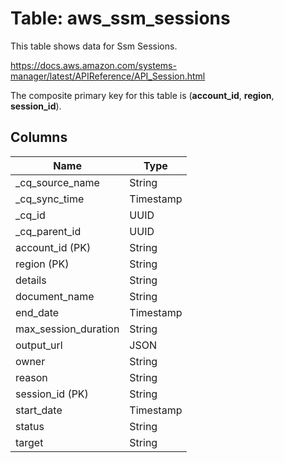 # Table: aws_ssm_sessions

This table shows data for Ssm Sessions.

https://docs.aws.amazon.com/systems-manager/latest/APIReference/API_Session.html

The composite primary key for this table is (**account_id**, **region**, **session_id**).

## Columns

| Name          | Type          |
| ------------- | ------------- |
|_cq_source_name|String|
|_cq_sync_time|Timestamp|
|_cq_id|UUID|
|_cq_parent_id|UUID|
|account_id (PK)|String|
|region (PK)|String|
|details|String|
|document_name|String|
|end_date|Timestamp|
|max_session_duration|String|
|output_url|JSON|
|owner|String|
|reason|String|
|session_id (PK)|String|
|start_date|Timestamp|
|status|String|
|target|String|